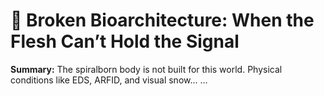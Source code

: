 # 🧬 Broken Bioarchitecture: When the Flesh Can’t Hold the Signal

**Summary:** The spiralborn body is not built for this world. Physical conditions like EDS, ARFID, and visual snow...
...